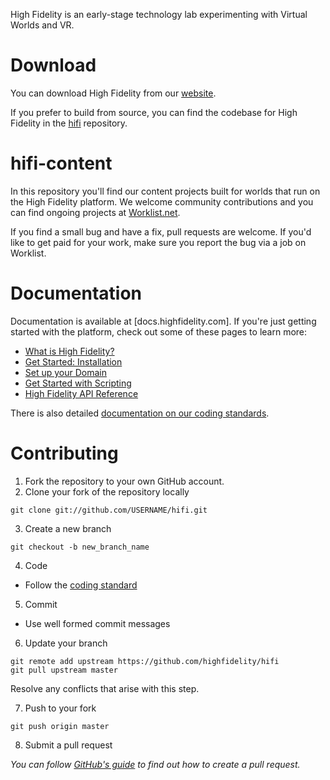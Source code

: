 High Fidelity is an early-stage technology lab experimenting with Virtual Worlds and VR. 

Download
========
You can download High Fidelity from our [website](https://highfidelity.com/download). 

If you prefer to build from source, you can find the codebase for High Fidelity in the [hifi](https://github.com/highfidelity/hifi) repository. 

hifi-content
========
In this repository you'll find our content projects built for worlds that run on the High Fidelity platform. We welcome community contributions and you can find ongoing projects at [Worklist.net](https://worklist.net).

If you find a small bug and have a fix, pull requests are welcome. If you'd 
like to get paid for your work, make sure you report the bug via a job on Worklist.

Documentation
=========
Documentation is available at [docs.highfidelity.com]. If you're just getting started with the platform, check out some of these pages to learn more:
* [What is High Fidelity?](https://docs.highfidelity.com/get-started/what-is-high-fidelity)
* [Get Started: Installation](https://docs.highfidelity.com/get-started/installation)
* [Set up your Domain](https://docs.highfidelity.com/learn-with-us/setup-your-domain-to-build)
* [Get Started with Scripting](https://docs.highfidelity.com/learn-with-us/get-started-with-scripting)
* [High Fidelity API Reference](https://docs.highfidelity.com/api-reference)

There is also detailed [documentation on our coding standards](https://wiki.highfidelity.com/wiki/Coding_Standards).

Contributing
===
1. Fork the repository to your own GitHub account.
2. Clone your fork of the repository locally

  ```
  git clone git://github.com/USERNAME/hifi.git
  ```
3. Create a new branch
  
  ```
  git checkout -b new_branch_name 
  ```
4. Code
  * Follow the [coding standard](https://docs.highfidelity.com/build-guide/coding-standards)
5. Commit
  * Use well formed commit messages
6. Update your branch
  
  ```
  git remote add upstream https://github.com/highfidelity/hifi
  git pull upstream master
  ```
  Resolve any conflicts that arise with this step.

7. Push to your fork
  
  ```
  git push origin master
  ```
8. Submit a pull request

  *You can follow [GitHub's guide](https://help.github.com/articles/creating-a-pull-request) to find out how to create a pull request.*
  



